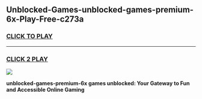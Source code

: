 
## Unblocked-Games-unblocked-games-premium-6x-Play-Free-c273a
<h3>
<a href="https://premium76.site?title=unblocked-games-premium-6x&ref=23A">CLICK TO PLAY</a></h3>
<hr>

<h3>
<a href="https://premium76.site?title=unblocked-games-premium-6x&ref=23A">CLICK 2 PLAY</a>
  
</h3>

<a href="https://premium76.site?title=unblocked-games-premium-6x&ref=23A"><img src="https://clearcache.store/games.png"></a>


**unblocked-games-premium-6x games unblocked: Your Gateway to Fun and Accessible Online Gaming**
